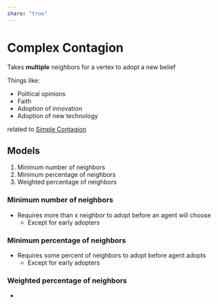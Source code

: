 ```yaml
---  
share: "true"  
---  
```

# Complex Contagion  
  
Takes **multiple** neighbors for a vertex to adopt a new belief  
  
Things like:  
- Political opinions  
- Faith  
- Adoption of innovation  
- Adoption of new technology  
  
related to [Simple Contagion](./Simple%20Contagion.md)  
  
  
## Models  
1. Minimum number of neighbors  
2. Minimum percentage of neighbors  
3. Weighted percentage of neighbors  
  
### Minimum number of neighbors  
- Requires more than x neighbor to adopt before an agent will choose  
	- Except for early adopters  
  
### Minimum percentage of neighbors  
- Requires some percent of neighbors to adopt before agent adopts  
	- Except for early adopters  
  
### Weighted percentage of neighbors  
- 
